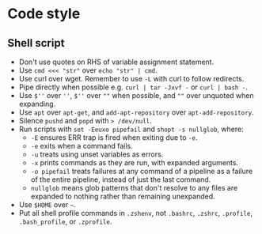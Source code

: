 # Code style

## Shell script

- Don't use quotes on RHS of variable assignment statement.
- Use `cmd <<< "str"` over `echo "str" | cmd`.
- Use curl over wget. Remember to use `-L` with curl to follow redirects.
- Pipe directly when possible e.g. `curl | tar -Jxvf -` or `curl | bash -`.
- Use `$''` over `''`, `$''` over `""` when possible, and `""` over unquoted when expanding.
- Use `apt` over `apt-get`, and `add-apt-repository` over `apt-add-repository`.
- Silence `pushd` and `popd` with `> /dev/null`.
- Run scripts with `set -Eeuxo pipefail` and `shopt -s nullglob`, where:
  - `-E` ensures ERR trap is fired when exiting due to `-e`.
  - `-e` exits when a command fails.
  - `-u` treats using unset variables as errors.
  - `-x` prints commands as they are run, with expanded arguments.
  - `-o pipefail` treats failures at any command of a pipeline as a failure of the entire pipeline, instead of just the last command.
  - `nullglob` means glob patterns that don't resolve to any files are expanded to nothing rather than remaining unexpanded.
- Use `$HOME` over `~`.
- Put all shell profile commands in `.zshenv`, not `.bashrc`, `.zshrc`, `.profile`, `.bash_profile`, or `.zprofile`.
